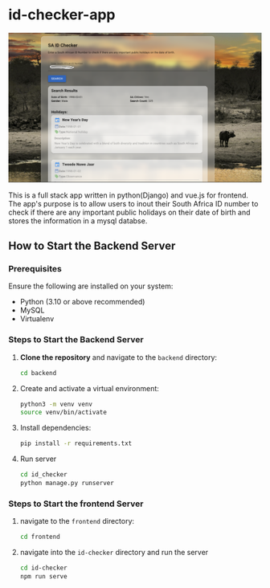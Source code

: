 # id-checker-app

![My Image](image.png)

This is a full stack app written in python(Django) and vue.js for frontend. The app's purpose is to allow users to inout their South Africa ID number to check if there are any important public holidays on their date of birth and stores the information in a mysql databse.

## How to Start the Backend Server

### Prerequisites

Ensure the following are installed on your system:
- Python (3.10 or above recommended)
- MySQL
- Virtualenv


### Steps to Start the Backend Server

1. **Clone the repository** and navigate to the `backend` directory:
   ```bash
   cd backend

2. Create and activate a virtual environment:
   ```bash
   python3 -m venv venv
   source venv/bin/activate

3. Install dependencies:
   ```bash
   pip install -r requirements.txt

4. Run server
   ```bash
   cd id_checker
   python manage.py runserver


### Steps to Start the frontend Server

1. navigate to the `frontend` directory:
   ```bash
   cd frontend

2. navigate into the `id-checker` directory and run the server
   ``` bash
   cd id-checker
   npm run serve

